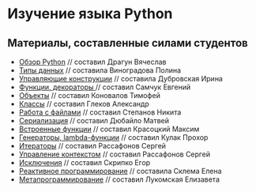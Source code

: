 # Изучение языка Python

## Материалы, составленные силами студентов

- [Обзор Python](student-made/%D0%9E%D0%B1%D0%B7%D0%BE%D1%80%20Python.ipynb) // составил Драгун Вячеслав
- [Типы данных](student-made/%D0%A2%D0%B8%D0%BF%D1%8B%20%D0%B4%D0%B0%D0%BD%D0%BD%D1%8B%D1%85.ipynb) // составила Виноградова Полина
- [Управляющие конструкции](student-made/%D0%A3%D0%BF%D1%80%D0%B0%D0%B2%D0%BB%D1%8F%D1%8E%D1%89%D0%B8%D0%B5%20%D0%BA%D0%BE%D0%BD%D1%81%D1%82%D1%80%D1%83%D0%BA%D1%86%D0%B8%D0%B8.ipynb) // составила Дубровская Ирина
- [Функции, декораторы ](student-made/%D0%A4%D1%83%D0%BD%D0%BA%D1%86%D0%B8%D0%B8%2C%20%D0%B4%D0%B5%D0%BA%D0%BE%D1%80%D0%B0%D1%82%D0%BE%D1%80%D1%8B.ipynb) // составил Самчук Евгений
- [Объекты](student-made/%D0%9E%D0%B1%D1%8A%D0%B5%D0%BA%D1%82%D1%8B.ipynb) // составил Коновалов Тимофей
- [Классы](student-made/) // составил Глеков Александр
- [Работа с файлами](student-made/%D0%A0%D0%B0%D0%B1%D0%BE%D1%82%D0%B0%20%D1%81%20%D1%84%D0%B0%D0%B9%D0%BB%D0%B0%D0%BC%D0%B8.ipynb) // составил Степанов Никита
- [Сериализация](student-made/%D0%A1%D0%B5%D1%80%D0%B8%D0%B0%D0%BB%D0%B8%D0%B7%D0%B0%D1%86%D0%B8%D1%8F.ipynb) // составил Дюбайло Матвей
- [Встроенные функции](student-made/) // составил Красоцкий Максим
- [Генераторы, lambda-функции](student-made/%D0%93%D0%B5%D0%BD%D0%B5%D1%80%D0%B0%D1%82%D0%BE%D1%80%D1%8B%2C%20lambda-%D1%84%D1%83%D0%BD%D0%BA%D1%86%D0%B8%D0%B8.ipynb) // составил Кулак Прохор
- [Итераторы](student-made/%D0%98%D1%82%D0%B5%D1%80%D0%B0%D1%82%D0%BE%D1%80%D1%8B.ipynb) // составил Рассафонов Сергей
- [Управление контекстом](student-made/%D0%A3%D0%BF%D1%80%D0%B0%D0%B2%D0%BB%D0%B5%D0%BD%D0%B8%D0%B5%20%D0%BA%D0%BE%D0%BD%D1%82%D0%B5%D0%BA%D1%81%D1%82%D0%BE%D0%BC.ipynb) // составил Рассафонов Сергей
- [Исключения](student-made/%D0%98%D1%81%D0%BA%D0%BB%D1%8E%D1%87%D0%B5%D0%BD%D0%B8%D1%8F.ipynb) // составил Скрипко Егор
- [Реактивное программирование](student-made/%D0%A0%D0%B5%D0%B0%D0%BA%D1%82%D0%B8%D0%B2%D0%BD%D0%BE%D0%B5%20%D0%BF%D1%80%D0%BE%D0%B3%D1%80%D0%B0%D0%BC%D0%BC%D0%B8%D1%80%D0%BE%D0%B2%D0%B0%D0%BD%D0%B8%D0%B5.ipynb) // составила Склема Елена
- [Метапрограммирование](student-made/%D0%9C%D0%B5%D1%82%D0%B0%D0%BF%D1%80%D0%BE%D0%B3%D1%80%D0%B0%D0%BC%D0%BC%D0%B8%D1%80%D0%BE%D0%B2%D0%B0%D0%BD%D0%B8%D0%B5.ipynb) // составил Лукомская Елизавета
